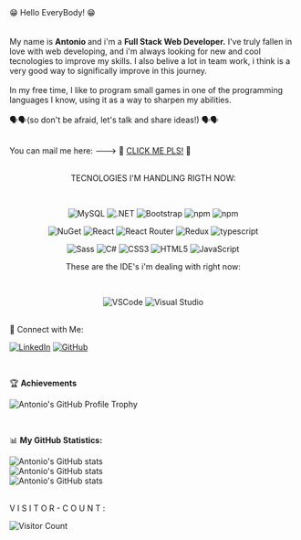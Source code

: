 
<div> 😁 Hello EveryBody! 😁</div>
  <br>
  <br>
 <div> My name is <strong>Antonio </strong> and i'm a <strong>Full Stack Web Developer.</strong> I've truly fallen in love with web developing, and i'm always looking for new and cool tecnologies to improve my skills. I also belive a lot in team work, i think is a very good way to significally improve in this journey.  </div>

<br>
  <div> In my free time, I like to program small games in one of the programming languages I know, using it as a way to sharpen my abilities.  </div>
<br>
🗣️🗣️(so don't be afraid, let's talk and share ideas!) 🗣️🗣️ 
<br> 
<br>

You can mail me here:  --->  📩 [CLICK ME PLS!](mailto:antonio.rizzuti@hotmail.com?subject=Let's%20Just%20Talk!) 📩
<br>
<br>

<p align="center">
  TECNOLOGIES I'M HANDLING RIGTH NOW:
</p>
<br>
<p align="center">
  <img src="https://img.shields.io/badge/MySQL-005C84?style=for-the-badge&logo=mysql&logoColor=white" alt="MySQL" />
  <img src="https://img.shields.io/badge/.NET-512BD4?style=for-the-badge&logo=dotnet&logoColor=white" alt=".NET" />
  <img src="https://img.shields.io/badge/Bootstrap-563D7C?style=for-the-badge&logo=bootstrap&logoColor=white" alt="Bootstrap" />
  <img src="https://img.shields.io/badge/npm-CB3837?style=for-the-badge&logo=npm&logoColor=white" alt="npm" />
    <img src="https://img.shields.io/badge/Vite-646CFF?style=for-the-badge&logo=vite&logoColor=white" alt="npm" />

</p>
<p align="center"><img src="https://img.shields.io/badge/NuGet-004880?style=for-the-badge&logo=nuget&logoColor=white" alt="NuGet" />
<img src="https://img.shields.io/badge/React-20232A?style=for-the-badge&logo=react&logoColor=61DAFB" alt="React" />
<img src="https://img.shields.io/badge/React_Router-CA4245?style=for-the-badge&logo=react-router&logoColor=white" alt="React Router" />
<img src="https://img.shields.io/badge/Redux-593D88?style=for-the-badge&logo=redux&logoColor=white" alt="Redux" />
<img src="https://img.shields.io/badge/TypeScript-007ACC?style=for-the-badge&logo=typescript&logoColor=white" alt="typescript" /></p>



<p align="center"><img src="https://img.shields.io/badge/Sass-CC6699?style=for-the-badge&logo=sass&logoColor=white" alt="Sass" />
<img src="https://img.shields.io/badge/C%23-239120?style=for-the-badge&logo=csharp&logoColor=white" alt="C#" />
<img src="https://img.shields.io/badge/CSS3-1572B6?style=for-the-badge&logo=css3&logoColor=white" alt="CSS3" />
<img src="https://img.shields.io/badge/HTML5-E34F26?style=for-the-badge&logo=html5&logoColor=white" alt="HTML5" />
<img src="https://img.shields.io/badge/JavaScript-323330?style=for-the-badge&logo=javascript&logoColor=F7DF1E" alt="JavaScript" /></p>


<p align="center">These are the IDE's i'm dealing with right now:</p>  
<br>
<p align="center">
  <img src="https://img.shields.io/badge/VSCode-0078D4?style=for-the-badge&logo=visual%20studio%20code&logoColor=white" alt="VSCode" />
<img src="https://img.shields.io/badge/Visual_Studio-5C2D91?style=for-the-badge&logo=visual%20studio&logoColor=white" alt="Visual Studio" />
</p>


<br>
🤝 Connect with Me:

[![LinkedIn](https://img.shields.io/badge/-LinkedIn-0077B5?style=flat-square&logo=linkedin&logoColor=white)](https://www.linkedin.com/in/antonio-rizzuti/)
[![GitHub](https://img.shields.io/badge/-GitHub-181717?style=flat-square&logo=github&logoColor=white)](https://github.com/antonio-bit-1109)

<br>

🏆 **Achievements**

![Antonio's GitHub Profile Trophy](https://github-profile-trophy.vercel.app/?username=antonio-bit-1109&theme=matrix)

<br>

📊 **My GitHub Statistics:**

![Antonio's GitHub stats](https://github-readme-stats.vercel.app/api?username=antonio-bit-1109&show_icons=true&theme=radical&hide_border=true&bg_color=000000&text_color=FFFFFF&icon_color=00FF00&title_color=00FF00) <br>
![Antonio's GitHub stats](https://github-readme-streak-stats.herokuapp.com/?user=antonio-bit-1109&theme=radical&hide_border=true&background=000000&ring=00FF00&fire=00FF00&currStreakLabel=FFFFFF&sideNums=00FF00&currStreakNum=00FF00&sideLabels=00FF00&dates=FFFFFF)<br>
![Antonio's GitHub stats](https://github-readme-stats.vercel.app/api/top-langs/?username=antonio-bit-1109&hide=c%23,powershell,Mathematica,Ruby,Objective-C,Objective-C%2b%2b,Cuda&title_color=00FF00&text_color=FFFFFF&icon_color=00FF00&bg_color=000000&langs_count=8&border_color=00FF00&hide_border=true&size_weight=1&count_weight=1)

<br>
V I S I T O R - C O U N T :

![Visitor Count](https://profile-counter.glitch.me/antonio-bit-1109/count.svg)
<br>
